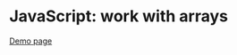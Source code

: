# JavaScript: work with arrays

[Demo page](https://zahoruiko.github.io/HW_Alg-Level2-3-221102-JavaScript/)
